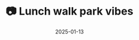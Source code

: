---
title: '📷 Lunch walk park vibes'
date: '2025-01-13'
image: 'https://cdn.diblasio.social/static/photos/2025/20250113_124653.jpg'
thumbnail: 'https://cdn.diblasio.social/static/photos/2025/thumbnails/20250113_124653.jpg'
alt_text: "A small bridge crossing a path surrounded by trees in a park in Huizen, Netherlands."
tags:
  - "#Photography"
  - "#Netherlands"
  - "#Huizen"
  - "#Nature"
  - "#Bridge"
  - "#Park"
  - "#iPhonePhotography"
  - "#ShotOniPhone"
  - "#Halide"
  - "#ProcessZero"
  - "#NaturePhotography"
  - "#OutdoorPhotography"
description: ''
created_date: '2025-01-13'
location: "Randweg, Stad en Lande, Huizerhoogt, Huizen, Noord-Holland, Nederland, 1276 GE, Nederland"
exif_data: "Apple iPhone 15 Pro 9mm f/2.8 (1/170 | f/2.8 | ISO 20)"
draft: false
---